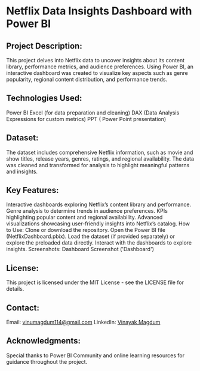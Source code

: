 # Netflix Data Insights Dashboard with Power BI

## Project Description:
This project delves into Netflix data to uncover insights about its content library, performance metrics, and audience preferences. Using Power BI, an interactive dashboard was created to visualize key aspects such as genre popularity, regional content distribution, and performance trends.

## Technologies Used:
Power BI
Excel (for data preparation and cleaning)
DAX (Data Analysis Expressions for custom metrics)
PPT ( Power Point presentation)

## Dataset:
The dataset includes comprehensive Netflix information, such as movie and show titles, release years, genres, ratings, and regional availability. The data was cleaned and transformed for analysis to highlight meaningful patterns and insights.

## Key Features:
Interactive dashboards exploring Netflix’s content library and performance.
Genre analysis to determine trends in audience preferences.
KPIs highlighting popular content and regional availability.
Advanced visualizations showcasing user-friendly insights into Netflix’s catalog.
How to Use:
Clone or download the repository.
Open the Power BI file (NetflixDashboard.pbix).
Load the dataset (if provided separately) or explore the preloaded data directly.
Interact with the dashboards to explore insights.
Screenshots:
Dashboard Screenshot ('Dashboard')

## License:
This project is licensed under the MIT License - see the LICENSE file for details.

## Contact:
Email: vinumagdum114@gmail.com
LinkedIn: [Vinayak Magdum](https://www.linkedin.com/in/vinayak-magdum62002/)

## Acknowledgments:
Special thanks to Power BI Community and online learning resources for guidance throughout the project.
